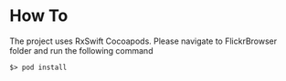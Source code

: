 # How To
The project uses RxSwift Cocoapods.
Please navigate to FlickrBrowser folder and run the following command

    $> pod install